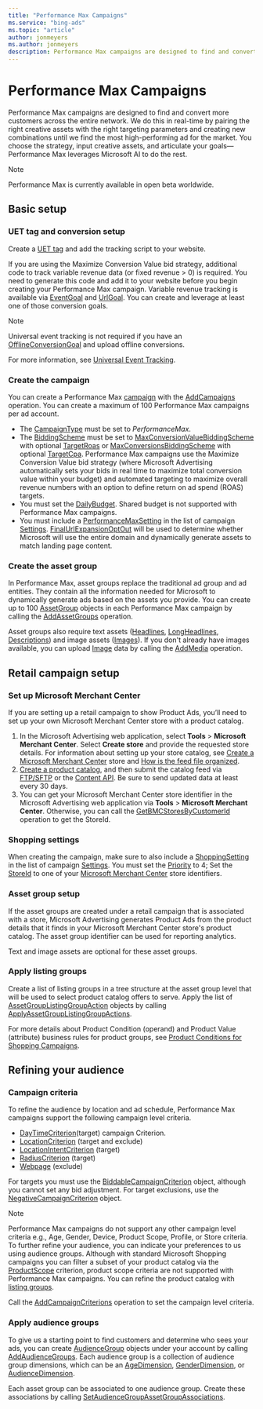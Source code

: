 ```yaml
---
title: "Performance Max Campaigns"
ms.service: "bing-ads"
ms.topic: "article"
author: jonmeyers
ms.author: jonmeyers
description: Performance Max campaigns are designed to find and convert more customers across the entire network.
---
```

# Performance Max Campaigns

Performance Max campaigns are designed to find and convert more customers across the entire network. We do this in real-time by pairing the right creative assets with the right targeting parameters and creating new combinations until we find the most high-performing ad for the market. You choose the strategy, input creative assets, and articulate your goals—Performance Max leverages Microsoft AI to do the rest.

> [!NOTE]
> Performance Max is currently available in open beta worldwide.

## <a name="basic-setup"></a>Basic setup

### <a name="uet-tag-conversion-goal"></a>UET tag and conversion setup

Create a [UET tag](../campaign-management-service/uettag.md) and add the tracking script to your website.  

If you are using the Maximize Conversion Value bid strategy, additional code to track variable revenue data (or fixed revenue > 0) is required. You need to generate this code and add it to your website before you begin creating your Performance Max campaign. Variable revenue tracking is available via [EventGoal](../campaign-management-service/eventgoal.md) and [UrlGoal](../campaign-management-service/urlgoal.md). You can create and leverage at least one of those conversion goals.

> [!NOTE]
> Universal event tracking is not required if you have an [OfflineConversionGoal](../campaign-management-service/offlineconversiongoal.md) and upload offline conversions.
>
> For more information, see [Universal Event Tracking](./universal-event-tracking.md).

### <a name="create-campaign"></a>Create the campaign

You can create a Performance Max [campaign](../campaign-management-service/campaign.md) with the [AddCampaigns](../campaign-management-service/addcampaigns.md) operation. You can create a maximum of 100 Performance Max campaigns per ad account.

- The [CampaignType](../campaign-management-service/campaigntype.md) must be set to *PerformanceMax*.
- The [BiddingScheme](../campaign-management-service/biddingscheme.md) must be set to [MaxConversionValueBiddingScheme](../campaign-management-service/maxconversionvaluebiddingscheme.md) with optional [TargetRoas](../campaign-management-service/targetroasbiddingscheme.md) or [MaxConversionsBiddingScheme](../campaign-management-service/maxconversionsbiddingscheme.md) with optional [TargetCpa](../campaign-management-service/targetcpabiddingscheme.md). Performance Max campaigns use the Maximize Conversion Value bid strategy (where Microsoft Advertising automatically sets your bids in real time to maximize total conversion value within your budget) and automated targeting to maximize overall revenue numbers with an option to define return on ad spend (ROAS) targets.
- You must set the [DailyBudget](../campaign-management-service/campaign.md#dailybudget). Shared budget is not supported with Performance Max campaigns.
- You must include a [PerformanceMaxSetting](../campaign-management-service/performancemaxsetting.md) in the list of campaign [Settings](../campaign-management-service/campaign.md#settings). [FinalUrlExpansionOptOut](../campaign-management-service/performancemaxsetting.md#finalurlexpansionoptout) will be used to determine whether Microsoft will use the entire domain and dynamically generate assets to match landing page content.

### <a name="create-asset-group"></a>Create the asset group

In Performance Max, asset groups replace the traditional ad group and ad entities. They contain all the information needed for Microsoft to dynamically generate ads based on the assets you provide. You can create up to 100 [AssetGroup](../campaign-management-service/assetgroup.md) objects in each Performance Max campaign by calling the [AddAssetGroups](../campaign-management-service/addassetgroups.md) operation.

Asset groups also require text assets ([Headlines](../campaign-management-service/assetgroup.md#headlines), [LongHeadlines](../campaign-management-service/assetgroup.md#longheadlines), [Descriptions](../campaign-management-service/assetgroup.md#descriptions)) and image assets ([Images]((../campaign-management-service/assetgroup.md#images))). If you don't already have images available, you can upload [Image](../campaign-management-service/image.md) data by calling the [AddMedia](../campaign-management-service/addmedia.md) operation.

## <a name="retail-campaign-setup"></a>Retail campaign setup

### <a name="set-up-mmc"></a>Set up Microsoft Merchant Center

If you are setting up a retail campaign to show Product Ads, you’ll need to set up your own Microsoft Merchant Center store with a product catalog.  

1. In the Microsoft Advertising web application, select **Tools** > **Microsoft Merchant Center**. Select **Create store** and provide the requested store details. For information about setting up your store catalog, see [Create a Microsoft Merchant Center](https://help.ads.microsoft.com/#apex/3/en/51085/1-500) store and [How is the feed file organized](https://help.ads.microsoft.com/#apex/3/en/51084/1).
2. [Create a product catalog](https://help.ads.microsoft.com/#apex/3/en/51105/1-500), and then submit the catalog feed via [FTP/SFTP](https://help.ads.microsoft.com/#apex/ads/en/56838/1) or the [Content API](../../shopping-content/index.md). Be sure to send updated data at least every 30 days.
3. You can get your Microsoft Merchant Center store identifier in the Microsoft Advertising web application via **Tools** > **Microsoft Merchant Center**. Otherwise, you can call the [GetBMCStoresByCustomerId](../campaign-management-service/getbmcstoresbycustomerid.md) operation to get the StoreId.

### <a name="shopping-settings"></a>Shopping settings

When creating the campaign, make sure to also include a [ShoppingSetting](../campaign-management-service/shoppingsetting.md) in the list of campaign [Settings](../campaign-management-service/campaign.md#settings). You must set the [Priority](../campaign-management-service/shoppingsetting.md#priority) to 4; Set the [StoreId](../campaign-management-service/shoppingsetting.md#storeid) to one of your [Microsoft Merchant Center](../guides/smart-shopping-campaigns.md#setup-bmc) store identifiers.

### <a name="asset-group-setup"></a>Asset group setup

If the asset groups are created under a retail campaign that is associated with a store, Microsoft Advertising generates Product Ads from the product details that it finds in your Microsoft Merchant Center store's product catalog. The asset group identifier can be used for reporting analytics.

Text and image assets are optional for these asset groups.

### <a name="apply-listing-groups"></a>Apply listing groups

Create a list of listing groups in a tree structure at the asset group level that will be used to select product catalog offers to serve. Apply the list of [AssetGroupListingGroupAction](../campaign-management-service/assetgrouplistinggroupaction.md) objects by calling [ApplyAssetGroupListingGroupActions](../campaign-management-service/applyassetgrouplistinggroupactions.md).

For more details about Product Condition (operand) and Product Value (attribute) business rules for product groups, see [Product Conditions for Shopping Campaigns](../campaign-management-service/productcondition.md#productconditions-shopping).

## <a name="refining-your-audience"></a>Refining your audience

### <a name="campaign-criteria"></a>Campaign criteria

To refine the audience by location and ad schedule, Performance Max campaigns support the following campaign level criteria.

- [DayTimeCriterion](../campaign-management-service/daytimecriterion.md)(target) campaign Criterion.
- [LocationCriterion](../campaign-management-service/locationcriterion.md) (target and exclude)
- [LocationIntentCriterion](../campaign-management-service/locationcriterion.md) (target)
- [RadiusCriterion](../campaign-management-service/radiuscriterion.md) (target)
- [Webpage](../campaign-management-service/webpage.md) (exclude)

For targets you must use the [BiddableCampaignCriterion](../campaign-management-service/biddablecampaigncriterion.md) object, although you cannot set any bid adjustment. For target exclusions, use the [NegativeCampaignCriterion](../campaign-management-service/negativecampaigncriterion.md) object.

> [!NOTE]
> Performance Max campaigns do not support any other campaign level criteria e.g., Age, Gender, Device, Product Scope, Profile, or Store criteria. To further refine your audience, you can indicate your preferences to us using audience groups<link to section below about audience groups>. Although with standard Microsoft Shopping campaigns you can filter a subset of your product catalog via the [ProductScope](../campaign-management-service/productscope.md) criterion, product scope criteria are not supported with Performance Max campaigns. You can refine the product catalog with [listing groups](#apply-listing-groups). 
>
> Call the [AddCampaignCriterions](../campaign-management-service/addcampaigncriterions.md) operation to set the campaign level criteria.

### <a name="apply-audience-groups"></a>Apply audience groups

To give us a starting point to find customers and determine who sees your ads, you can create [AudienceGroup](../campaign-management-service/audiencegroup.md) objects under your account by calling [AddAudienceGroups](../campaign-management-service/addaudiencegroups.md). Each audience group is a collection of audience group dimensions, which can be an [AgeDimension](../campaign-management-service/agedimension.md), [GenderDimension](../campaign-management-service/genderdimension.md), or [AudienceDimension](../campaign-management-service/audiencedimension.md).  

Each asset group can be associated to one audience group. Create these associations by calling [SetAudienceGroupAssetGroupAssociations](../campaign-management-service/setaudiencegroupassetgroupassociations.md).  
